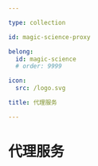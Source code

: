 ```yaml
---

type: collection

id: magic-science-proxy

belong:
  id: magic-science
  # order: 9999

icon:
  src: /logo.svg

title: 代理服务

---
```


# 代理服务

<ShowBreadcrumb />

<ShowResources />
